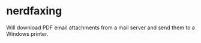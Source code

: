 nerdfaxing
==========

Will download PDF email attachments from a mail server and send them to a Windows printer.
